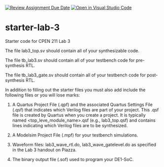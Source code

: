 [![Review Assignment Due Date](https://classroom.github.com/assets/deadline-readme-button-24ddc0f5d75046c5622901739e7c5dd533143b0c8e959d652212380cedb1ea36.svg)](https://classroom.github.com/a/XiOVKVMv)
[![Open in Visual Studio Code](https://classroom.github.com/assets/open-in-vscode-718a45dd9cf7e7f842a935f5ebbe5719a5e09af4491e668f4dbf3b35d5cca122.svg)](https://classroom.github.com/online_ide?assignment_repo_id=12561240&assignment_repo_type=AssignmentRepo)
# starter-lab-3
Starter code for CPEN 211 Lab 3

The file lab3_top.sv should contain all of your synthesizable code.

The file tb_lab3.sv should contain all of your testbench code for pre-synthesis
RTL.

The file tb_lab3_gate.sv should contain all of your testbench code for post-synthesis
RTL.

In addition to filling out the starter files you must also add include the following
files or you will lose marks:

1. A Quartus Project File (.qpf) and the associated
Quartus Settings File (.qsf) that indicates which Verilog files are part of
your project. This .qsf file is created by Quartus when you create a project.
It is typically named <top_leve_module_name>.qsf (e.g., lab3_top.qsf) and 
contains lines indicating which Verilog files are to be synthesized.

2. A Modelsim Project File (.mpf) for your testbench simulations.

3. Waveform files: lab3_wave_rtl.do, lab3_wave_gatelevel.do as specified
in the Lab 3 handout on Piazza.

4. The binary output file (.sof) used to program your DE1-SoC. 
